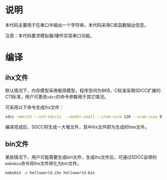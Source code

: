 # 说明

本代码主要用于在串口中输出一个字符串。本代码采用C库函数输出信息。

注意：本代码要求模拟器/硬件实现串口功能。

# 编译

## ihx文件

默认情况下，内存模型采用极简模型，程序空间为8KB，C标准采用SDCC扩展的C11标准，用户可更改`sdcc`的命令参数用于其它情况。

可采用以下命令生成ihx文件：

```bash
sdcc -mmcs51 --std-sdcc11  --model-small --iram-size 128 --xram-size 0 --code-size 8192   helloworld.c
```

编译完成后，SDCC将生成一大堆文件，其中ihx文件即为生成的hex文件。

## bin文件

某些情况下，用户可能需要生成bin文件，生成ihx文件后，可通过SDCC自带的`makebin`命令将ihx文件转化为bin文件。

```bash
makebin -p helloworld.ihx helloworld.bin
```

